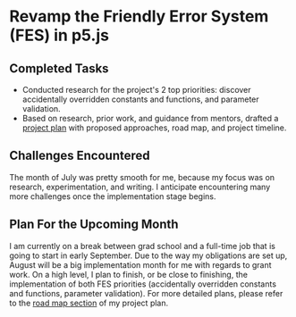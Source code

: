 # Revamp the Friendly Error System (FES) in p5.js

## Completed Tasks

- Conducted research for the project's 2 top priorities: discover accidentally overridden constants and functions, and parameter validation.
- Based on research, prior work, and guidance from mentors, drafted a [project plan](https://github.com/sproutleaf/pr05-fes/blob/main/project_plan.md) with proposed approaches, road map, and project timeline.

## Challenges Encountered

The month of July was pretty smooth for me, because my focus was on research, experimentation, and writing. I anticipate encountering many more challenges once the implementation stage begins.

## Plan For the Upcoming Month

I am currently on a break between grad school and a full-time job that is going to start in early September. Due to the way my obligations are set up, August will be a big implementation month for me with regards to grant work. On a high level, I plan to finish, or be close to finishing, the implementation of both FES priorities (accidentally overridden constants and functions, parameter validation). For more detailed plans, please refer to the [road map section](https://github.com/sproutleaf/pr05-fes/blob/main/project_plan.md) of my project plan.
